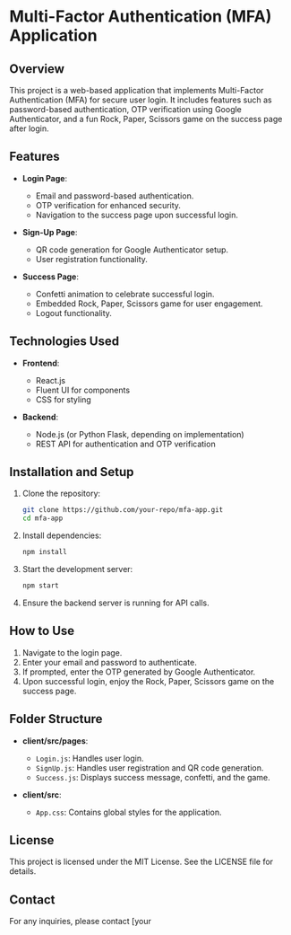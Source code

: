 # Multi-Factor Authentication (MFA) Application

## Overview

This project is a web-based application that implements Multi-Factor Authentication (MFA) for secure user login. It includes features such as password-based authentication, OTP verification using Google Authenticator, and a fun Rock, Paper, Scissors game on the success page after login.

## Features

- **Login Page**: 
  - Email and password-based authentication.
  - OTP verification for enhanced security.
  - Navigation to the success page upon successful login.

- **Sign-Up Page**:
  - QR code generation for Google Authenticator setup.
  - User registration functionality.

- **Success Page**:
  - Confetti animation to celebrate successful login.
  - Embedded Rock, Paper, Scissors game for user engagement.
  - Logout functionality.

## Technologies Used

- **Frontend**:
  - React.js
  - Fluent UI for components
  - CSS for styling

- **Backend**:
  - Node.js (or Python Flask, depending on implementation)
  - REST API for authentication and OTP verification

## Installation and Setup

1. Clone the repository:
   ```bash
   git clone https://github.com/your-repo/mfa-app.git
   cd mfa-app
   ```

2. Install dependencies:
   ```bash
   npm install
   ```

3. Start the development server:
   ```bash
   npm start
   ```

4. Ensure the backend server is running for API calls.

## How to Use

1. Navigate to the login page.
2. Enter your email and password to authenticate.
3. If prompted, enter the OTP generated by Google Authenticator.
4. Upon successful login, enjoy the Rock, Paper, Scissors game on the success page.

## Folder Structure

- **client/src/pages**:
  - `Login.js`: Handles user login.
  - `SignUp.js`: Handles user registration and QR code generation.
  - `Success.js`: Displays success message, confetti, and the game.

- **client/src**:
  - `App.css`: Contains global styles for the application.

## License

This project is licensed under the MIT License. See the LICENSE file for details.


## Contact

For any inquiries, please contact [your